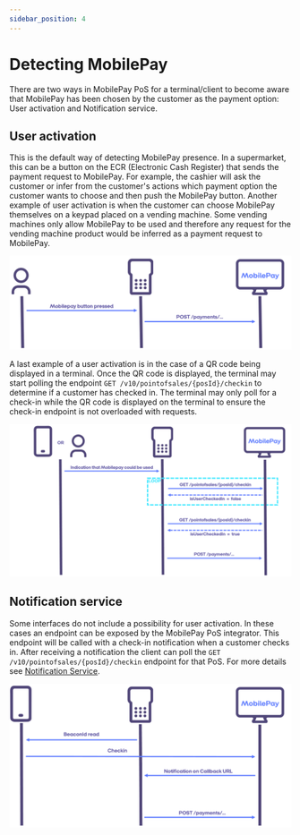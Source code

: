 ```yaml
---
sidebar_position: 4
---
```


# Detecting MobilePay

There are two ways in MobilePay PoS for a terminal/client to become aware that MobilePay has been chosen by the customer as the payment option: User activation and Notification service.

## User activation

This is the default way of detecting MobilePay presence. In a supermarket, this can be a button on the ECR (Electronic Cash Register) that sends the payment request to MobilePay. For example, the cashier will ask the customer or infer from the customer's actions which payment option the customer wants to choose and then push the MobilePay button. Another example of user activation is when the customer can choose MobilePay themselves on a keypad placed on a vending machine. Some vending machines only allow MobilePay to be used and therefore any request for the vending machine product would be inferred as a payment request to MobilePay.

[![MobilePay button](/img/pos-MobilepayButton.png)](/img/pos-MobilepayButton.png)

A last example of a user activation is in the case of a QR code being displayed in a terminal. Once the QR code is displayed,
the terminal may start polling the endpoint `GET /v10/pointofsales/{posId}/checkin` to determine if a customer has checked in. The terminal may only poll for a check-in while the QR code is displayed on the terminal to ensure the check-in endpoint is not overloaded with requests.

[![Polling](/img/pos-polling.png)](/img/pos-polling.png)

## Notification service

Some interfaces do not include a possibility for user activation. In these cases an endpoint can be exposed by the MobilePay PoS integrator. This endpoint will be called with a check-in notification when a customer checks in. After receiving a notification the client can poll the `GET /v10/pointofsales/{posId}/checkin` endpoint for that PoS. For more details see [Notification Service](/docs/pos/notification-service).

[![Beacon](/img/pos-BeaconIDRead.png)](/img/pos-BeaconIDRead.png)
